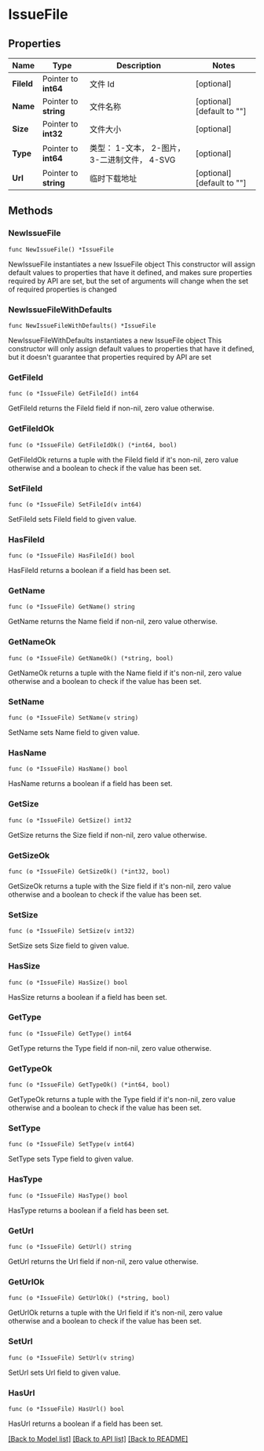 # IssueFile

## Properties

Name | Type | Description | Notes
------------ | ------------- | ------------- | -------------
**FileId** | Pointer to **int64** | 文件 Id | [optional] 
**Name** | Pointer to **string** | 文件名称 | [optional] [default to ""]
**Size** | Pointer to **int32** | 文件大小 | [optional] 
**Type** | Pointer to **int64** | 类型：  1-文本，  2-图片，  3-二进制文件，  4-SVG | [optional] 
**Url** | Pointer to **string** | 临时下载地址 | [optional] [default to ""]

## Methods

### NewIssueFile

`func NewIssueFile() *IssueFile`

NewIssueFile instantiates a new IssueFile object
This constructor will assign default values to properties that have it defined,
and makes sure properties required by API are set, but the set of arguments
will change when the set of required properties is changed

### NewIssueFileWithDefaults

`func NewIssueFileWithDefaults() *IssueFile`

NewIssueFileWithDefaults instantiates a new IssueFile object
This constructor will only assign default values to properties that have it defined,
but it doesn't guarantee that properties required by API are set

### GetFileId

`func (o *IssueFile) GetFileId() int64`

GetFileId returns the FileId field if non-nil, zero value otherwise.

### GetFileIdOk

`func (o *IssueFile) GetFileIdOk() (*int64, bool)`

GetFileIdOk returns a tuple with the FileId field if it's non-nil, zero value otherwise
and a boolean to check if the value has been set.

### SetFileId

`func (o *IssueFile) SetFileId(v int64)`

SetFileId sets FileId field to given value.

### HasFileId

`func (o *IssueFile) HasFileId() bool`

HasFileId returns a boolean if a field has been set.

### GetName

`func (o *IssueFile) GetName() string`

GetName returns the Name field if non-nil, zero value otherwise.

### GetNameOk

`func (o *IssueFile) GetNameOk() (*string, bool)`

GetNameOk returns a tuple with the Name field if it's non-nil, zero value otherwise
and a boolean to check if the value has been set.

### SetName

`func (o *IssueFile) SetName(v string)`

SetName sets Name field to given value.

### HasName

`func (o *IssueFile) HasName() bool`

HasName returns a boolean if a field has been set.

### GetSize

`func (o *IssueFile) GetSize() int32`

GetSize returns the Size field if non-nil, zero value otherwise.

### GetSizeOk

`func (o *IssueFile) GetSizeOk() (*int32, bool)`

GetSizeOk returns a tuple with the Size field if it's non-nil, zero value otherwise
and a boolean to check if the value has been set.

### SetSize

`func (o *IssueFile) SetSize(v int32)`

SetSize sets Size field to given value.

### HasSize

`func (o *IssueFile) HasSize() bool`

HasSize returns a boolean if a field has been set.

### GetType

`func (o *IssueFile) GetType() int64`

GetType returns the Type field if non-nil, zero value otherwise.

### GetTypeOk

`func (o *IssueFile) GetTypeOk() (*int64, bool)`

GetTypeOk returns a tuple with the Type field if it's non-nil, zero value otherwise
and a boolean to check if the value has been set.

### SetType

`func (o *IssueFile) SetType(v int64)`

SetType sets Type field to given value.

### HasType

`func (o *IssueFile) HasType() bool`

HasType returns a boolean if a field has been set.

### GetUrl

`func (o *IssueFile) GetUrl() string`

GetUrl returns the Url field if non-nil, zero value otherwise.

### GetUrlOk

`func (o *IssueFile) GetUrlOk() (*string, bool)`

GetUrlOk returns a tuple with the Url field if it's non-nil, zero value otherwise
and a boolean to check if the value has been set.

### SetUrl

`func (o *IssueFile) SetUrl(v string)`

SetUrl sets Url field to given value.

### HasUrl

`func (o *IssueFile) HasUrl() bool`

HasUrl returns a boolean if a field has been set.


[[Back to Model list]](../README.md#documentation-for-models) [[Back to API list]](../README.md#documentation-for-api-endpoints) [[Back to README]](../README.md)


